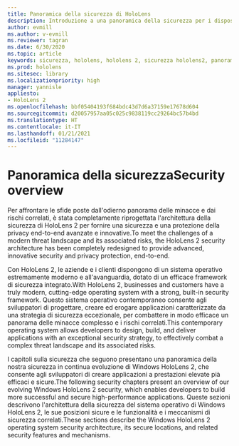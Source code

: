 ```yaml
---
title: Panoramica della sicurezza di HoloLens
description: Introduzione a una panoramica della sicurezza per i dispositivi HoloLens in realtà mista.
author: evmill
ms.author: v-evmill
ms.reviewer: tagran
ms.date: 6/30/2020
ms.topic: article
keywords: sicurezza, hololens, hololens 2, sicurezza hololens2, panoramica della sicurezza
ms.prod: hololens
ms.sitesec: library
ms.localizationpriority: high
manager: yannisle
appliesto:
- HoloLens 2
ms.openlocfilehash: bbf05404193f684bdc43d7d6a37159e17678d604
ms.sourcegitcommit: d20057957aa05c025c9838119cc29264bc57b4bd
ms.translationtype: HT
ms.contentlocale: it-IT
ms.lasthandoff: 01/21/2021
ms.locfileid: "11284147"
---
```

# <span data-ttu-id="fa07b-104">Panoramica della sicurezza</span><span class="sxs-lookup"><span data-stu-id="fa07b-104">Security overview</span></span>

<span data-ttu-id="fa07b-105">Per affrontare le sfide poste dall'odierno panorama delle minacce e dai rischi correlati, è stata completamente riprogettata l'architettura della sicurezza di HoloLens 2 per fornire una sicurezza e una protezione della privacy end-to-end avanzate e innovative.</span><span class="sxs-lookup"><span data-stu-id="fa07b-105">To meet the challenges of a modern threat landscape and its associated risks, the HoloLens 2 security architecture has been completely redesigned to provide advanced, innovative security and privacy protection, end-to-end.</span></span>

<span data-ttu-id="fa07b-106">Con HoloLens 2, le aziende e i clienti dispongono di un sistema operativo estremamente moderno e all'avanguardia, dotato di un efficace framework di sicurezza integrato.</span><span class="sxs-lookup"><span data-stu-id="fa07b-106">With HoloLens 2, businesses and customers have a truly modern, cutting-edge operating system with a strong, built-in security framework.</span></span> <span data-ttu-id="fa07b-107">Questo sistema operativo contemporaneo consente agli sviluppatori di progettare, creare ed erogare applicazioni caratterizzate da una strategia di sicurezza eccezionale, per combattere in modo efficace un panorama delle minacce complesso e i rischi correlati.</span><span class="sxs-lookup"><span data-stu-id="fa07b-107">This contemporary operating system allows developers to design, build, and deliver applications with an exceptional security strategy, to effectively combat a complex threat landscape and its associated risks.</span></span> 

<span data-ttu-id="fa07b-108">I capitoli sulla sicurezza che seguono presentano una panoramica della nostra sicurezza in continua evoluzione di Windows HoloLens 2, che consente agli sviluppatori di creare applicazioni a prestazioni elevate pià efficaci e sicure.</span><span class="sxs-lookup"><span data-stu-id="fa07b-108">The following security chapters present an overview of our evolving Windows HoloLens 2 security, which enables developers to build more successful and secure high-performance applications.</span></span> <span data-ttu-id="fa07b-109">Queste sezioni descrivono l'architettura della sicurezza del sistema operativo di Windows HoloLens 2, le sue posizioni sicure e le funzionalità e i meccanismi di sicurezza correlati.</span><span class="sxs-lookup"><span data-stu-id="fa07b-109">These sections describe the Windows HoloLens 2 operating system security architecture, its secure locations, and related security features and mechanisms.</span></span>
